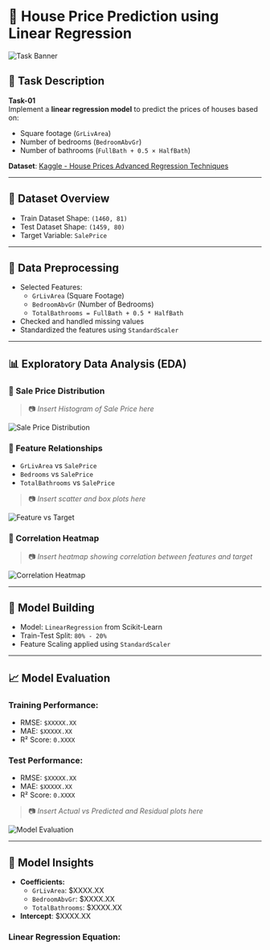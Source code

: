 # 🏡 House Price Prediction using Linear Regression

![Task Banner](TASK-1.jpg)

## 📌 Task Description

**Task-01**  
Implement a **linear regression model** to predict the prices of houses based on:
- Square footage (`GrLivArea`)
- Number of bedrooms (`BedroomAbvGr`)
- Number of bathrooms (`FullBath + 0.5 × HalfBath`)

**Dataset**: [Kaggle - House Prices Advanced Regression Techniques](https://www.kaggle.com/c/house-prices-advanced-regression-techniques/data)

---

## 📁 Dataset Overview

- Train Dataset Shape: `(1460, 81)`
- Test Dataset Shape: `(1459, 80)`
- Target Variable: `SalePrice`

---

## 🧹 Data Preprocessing

- Selected Features:
  - `GrLivArea` (Square Footage)
  - `BedroomAbvGr` (Number of Bedrooms)
  - `TotalBathrooms = FullBath + 0.5 * HalfBath`
- Checked and handled missing values
- Standardized the features using `StandardScaler`

---

## 📊 Exploratory Data Analysis (EDA)

### 🔹 Sale Price Distribution

> 📷 *Insert Histogram of Sale Price here*

![Sale Price Distribution](images/sale_price_distribution.png)

### 🔹 Feature Relationships

- `GrLivArea` vs `SalePrice`
- `Bedrooms` vs `SalePrice`
- `TotalBathrooms` vs `SalePrice`

> 📷 *Insert scatter and box plots here*

![Feature vs Target](images/feature_relationships.png)

### 🔹 Correlation Heatmap

> 📷 *Insert heatmap showing correlation between features and target*

![Correlation Heatmap](images/correlation_heatmap.png)

---

## 🤖 Model Building

- Model: `LinearRegression` from Scikit-Learn
- Train-Test Split: `80% - 20%`
- Feature Scaling applied using `StandardScaler`

---

## 📈 Model Evaluation

### Training Performance:
- RMSE: `$XXXXX.XX`
- MAE: `$XXXXX.XX`
- R² Score: `0.XXXX`

### Test Performance:
- RMSE: `$XXXXX.XX`
- MAE: `$XXXXX.XX`
- R² Score: `0.XXXX`

> 📷 *Insert Actual vs Predicted and Residual plots here*

![Model Evaluation](images/model_evaluation.png)

---

## 📌 Model Insights

- **Coefficients:**
  - `GrLivArea`: $XXXX.XX
  - `BedroomAbvGr`: $XXXX.XX
  - `TotalBathrooms`: $XXXX.XX
- **Intercept**: $XXXX.XX

### Linear Regression Equation:
